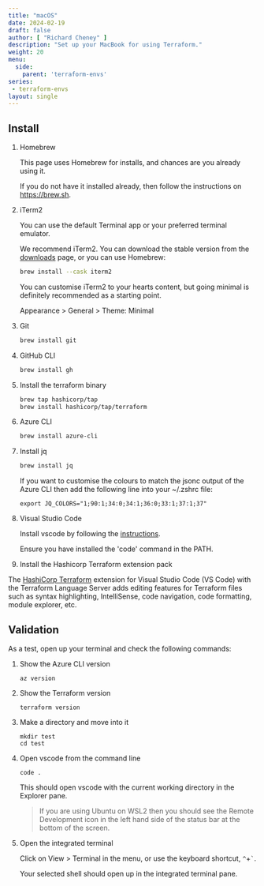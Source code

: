 ```yaml
---
title: "macOS"
date: 2024-02-19
draft: false
author: [ "Richard Cheney" ]
description: "Set up your MacBook for using Terraform."
weight: 20
menu:
  side:
    parent: 'terraform-envs'
series:
 - terraform-envs
layout: single
---
```


## Install

1. Homebrew

    This page uses Homebrew for installs, and chances are you already using it.

    If you do not have it installed already, then follow the instructions on <https://brew.sh>.

1. iTerm2

    You can use the default Terminal app or your preferred terminal emulator.

    We recommend iTerm2. You can download the stable version from the [downloads](https://iterm2.com/downloads.html) page, or you can use Homebrew:

    ```zsh
    brew install --cask iterm2
    ```

    You can customise iTerm2 to your hearts content, but going minimal is definitely recommended as a starting point.

    Appearance > General > Theme: Minimal

1. Git

    ```zsh
    brew install git
    ```

1. GitHub CLI

    ```zsh
    brew install gh
    ```

1. Install the terraform binary

    ```zsh
    brew tap hashicorp/tap
    brew install hashicorp/tap/terraform
    ```

1. Azure CLI

    ```zsh
    brew install azure-cli
    ```

1. Install jq

    ```zsh
    brew install jq
    ```

    If you want to customise the colours to match the jsonc output of the Azure CLI then add the following line into your ~/.zshrc file:

    ```text
    export JQ_COLORS="1;90:1;34:0;34:1;36:0;33:1;37:1;37"
    ```

1. Visual Studio Code

    Install vscode by following the [instructions](https://code.visualstudio.com/docs/setup/mac).

    Ensure you have installed the 'code' command in the PATH.

1. Install the Hashicorp Terraform extension pack

  The [HashiCorp Terraform](https://marketplace.visualstudio.com/items?itemName=HashiCorp.terraform) extension for Visual Studio Code (VS Code) with the Terraform Language Server adds editing features for Terraform files such as syntax highlighting, IntelliSense, code navigation, code formatting, module explorer, etc.

## Validation

As a test, open up your terminal and check the following commands:

1. Show the Azure CLI version

    ```shell
    az version
    ```

1. Show the Terraform version

    ```shell
    terraform version
    ```

1. Make a directory and move into it

    ```shell
    mkdir test
    cd test
    ```

1. Open vscode from the command line

    ```shell
    code .
    ```

    This should open vscode with the current working directory in the Explorer pane.

    > If you are using Ubuntu on WSL2 then you should see the Remote Development icon in the left hand side of the status bar at the bottom of the screen.

1. Open the integrated terminal

    Click on View > Terminal in the menu, or use the keyboard shortcut, `^`+`` ` ``.

    Your selected shell should open up in the integrated terminal pane.
